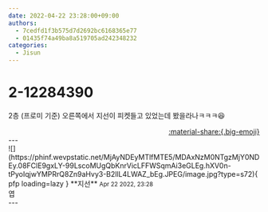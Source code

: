 ```yaml
---
date: 2022-04-22 23:28:00+09:00
authors:
  - 7cedfd1f3b575d7d2692bc6168365e77
  - 01435f74a49ba8a519705ad242348232
categories:
  - Jisun
---
```


# 2-12284390

<div class="post-container" markdown="1">
<div class="content-container md-sidebar__scrollwrap" markdown="1">

2층 (프로미 기준) 오른쪽에서 지선이 피켓들고 있었는데 봤을라나ㅋㅋㅋ😆

</div>
</div>

<div style="text-align: right;" markdown="1">
<a href="https://weverse.io/fromis9/fanpost/2-12284390" style="text-align: right;">:material-share:{.big-emoji}</a>
</div>
---

<div class="comments-container md-sidebar__scrollwrap" markdown="1">
<div class="comment" markdown="1">
<div class='id-container' markdown="1">
![](https://phinf.wevpstatic.net/MjAyNDEyMTlfMTE5/MDAxNzM0NTgzMjY0NDEy.08FClE9gxLY-99LscoMUgQbKnrVicLFFWSqmAi3eGLEg.hXV0n-tPyoIqjwYMPRrQ8Zn9aHvy3-B2llL4LWAZ_bEg.JPEG/image.jpg?type=s72){ pfp loading=lazy }
**<span class="artist">지선</span>** <small>Apr 22 2022, 23:28</small><br>
</div>
<div class='comment-body' markdown="1">
엽
</div>
</div>
</div>
---
